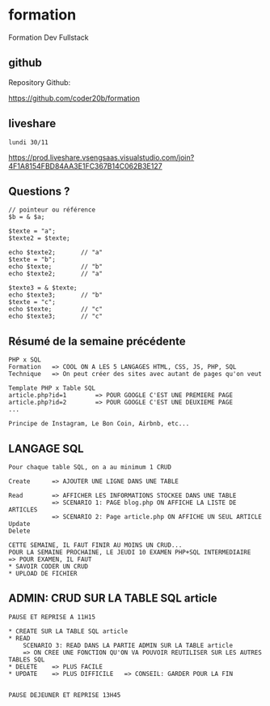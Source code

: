 # formation

Formation Dev Fullstack

## github

Repository Github:

https://github.com/coder20b/formation

## liveshare

    lundi 30/11
    
https://prod.liveshare.vsengsaas.visualstudio.com/join?4F1A8154FBD84AA3E1FC367B14C062B3E127

## Questions ?

    // pointeur ou référence
    $b = & $a;

    $texte = "a";
    $texte2 = $texte;

    echo $texte2;       // "a"
    $texte = "b";
    echo $texte;        // "b"
    echo $texte2;       // "a"

    $texte3 = & $texte;
    echo $texte3;       // "b"
    $texte = "c";
    echo $texte;        // "c"
    echo $texte3;       // "c"


## Résumé de la semaine précédente

    PHP x SQL
    Formation   => COOL ON A LES 5 LANGAGES HTML, CSS, JS, PHP, SQL
    Technique   => On peut créer des sites avec autant de pages qu'on veut
        
    Template PHP x Table SQL
    article.php?id=1        => POUR GOOGLE C'EST UNE PREMIERE PAGE
    article.php?id=2        => POUR GOOGLE C'EST UNE DEUXIEME PAGE
    ...

    Principe de Instagram, Le Bon Coin, Airbnb, etc...

## LANGAGE SQL

    Pour chaque table SQL, on a au minimum 1 CRUD

    Create      => AJOUTER UNE LIGNE DANS UNE TABLE

    Read        => AFFICHER LES INFORMATIONS STOCKEE DANS UNE TABLE
                => SCENARIO 1: PAGE blog.php ON AFFICHE LA LISTE DE ARTICLES
                => SCENARIO 2: Page article.php ON AFFICHE UN SEUL ARTICLE
    Update
    Delete

    CETTE SEMAINE, IL FAUT FINIR AU MOINS UN CRUD...
    POUR LA SEMAINE PROCHAINE, LE JEUDI 10 EXAMEN PHP+SQL INTERMEDIAIRE
    => POUR EXAMEN, IL FAUT
    * SAVOIR CODER UN CRUD
    * UPLOAD DE FICHIER


## ADMIN: CRUD SUR LA TABLE SQL article

    PAUSE ET REPRISE A 11H15

    * CREATE SUR LA TABLE SQL article
    * READ
        SCENARIO 3: READ DANS LA PARTIE ADMIN SUR LA TABLE article
        => ON CREE UNE FONCTION QU'ON VA POUVOIR REUTILISER SUR LES AUTRES TABLES SQL
    * DELETE    => PLUS FACILE
    * UPDATE    => PLUS DIFFICILE   => CONSEIL: GARDER POUR LA FIN


    PAUSE DEJEUNER ET REPRISE 13H45

    


















